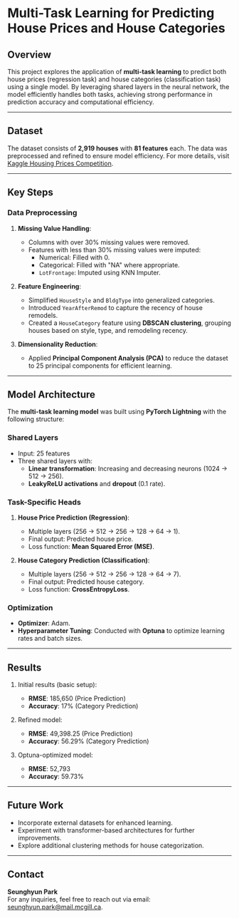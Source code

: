 # Multi-Task Learning for Predicting House Prices and House Categories

## Overview
This project explores the application of **multi-task learning** to predict both house prices (regression task) and house categories (classification task) using a single model. By leveraging shared layers in the neural network, the model efficiently handles both tasks, achieving strong performance in prediction accuracy and computational efficiency.

---

## Dataset
The dataset consists of **2,919 houses** with **81 features** each. The data was preprocessed and refined to ensure model efficiency. For more details, visit [Kaggle Housing Prices Competition](https://www.kaggle.com/c/house-prices-advanced-regression-techniques).

---

## Key Steps

### Data Preprocessing
1. **Missing Value Handling**:
   - Columns with over 30% missing values were removed.
   - Features with less than 30% missing values were imputed:
     - Numerical: Filled with 0.
     - Categorical: Filled with "NA" where appropriate.
     - `LotFrontage`: Imputed using KNN Imputer.

2. **Feature Engineering**:
   - Simplified `HouseStyle` and `BldgType` into generalized categories.
   - Introduced `YearAfterRemod` to capture the recency of house remodels.
   - Created a `HouseCategory` feature using **DBSCAN clustering**, grouping houses based on style, type, and remodeling recency.

3. **Dimensionality Reduction**:
   - Applied **Principal Component Analysis (PCA)** to reduce the dataset to 25 principal components for efficient learning.

---

## Model Architecture
The **multi-task learning model** was built using **PyTorch Lightning** with the following structure:

### Shared Layers
- Input: 25 features
- Three shared layers with:
  - **Linear transformation**: Increasing and decreasing neurons (1024 → 512 → 256).
  - **LeakyReLU activations** and **dropout** (0.1 rate).

### Task-Specific Heads
1. **House Price Prediction (Regression)**:
   - Multiple layers (256 → 512 → 256 → 128 → 64 → 1).
   - Final output: Predicted house price.
   - Loss function: **Mean Squared Error (MSE)**.

2. **House Category Prediction (Classification)**:
   - Multiple layers (256 → 512 → 256 → 128 → 64 → 7).
   - Final output: Predicted house category.
   - Loss function: **CrossEntropyLoss**.

### Optimization
- **Optimizer**: Adam.
- **Hyperparameter Tuning**: Conducted with **Optuna** to optimize learning rates and batch sizes.

---

## Results
1. Initial results (basic setup):
   - **RMSE**: 185,650 (Price Prediction)
   - **Accuracy**: 17% (Category Prediction)

2. Refined model:
   - **RMSE**: 49,398.25 (Price Prediction)
   - **Accuracy**: 56.29% (Category Prediction)

3. Optuna-optimized model:
   - **RMSE**: 52,793
   - **Accuracy**: 59.73%

---

## Future Work
- Incorporate external datasets for enhanced learning.
- Experiment with transformer-based architectures for further improvements.
- Explore additional clustering methods for house categorization.

---

## Contact
**Seunghyun Park**  
For any inquiries, feel free to reach out via email: seunghyun.park@mail.mcgill.ca.
